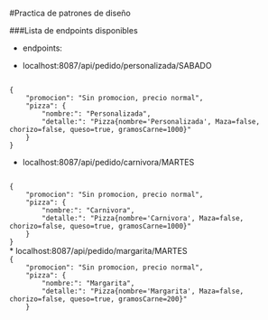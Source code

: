#Practica de patrones de diseño

###Lista de endpoints disponibles

- endpoints:


* localhost:8087/api/pedido/personalizada/SABADO

<code>
{
	"promocion": "Sin promocion, precio normal",
	"pizza": {
		"nombre:": "Personalizada",
		"detalle:": "Pizza{nombre='Personalizada', Maza=false, chorizo=false, queso=true, gramosCarne=1000}"
	}
}
</code>

* localhost:8087/api/pedido/carnivora/MARTES
<code>
{
	"promocion": "Sin promocion, precio normal",
	"pizza": {
		"nombre:": "Carnivora",
		"detalle:": "Pizza{nombre='Carnivora', Maza=false, chorizo=false, queso=true, gramosCarne=1000}"
	}
}
</code>
* localhost:8087/api/pedido/margarita/MARTES


<code>
{
	"promocion": "Sin promocion, precio normal",
	"pizza": {
		"nombre:": "Margarita",
		"detalle:": "Pizza{nombre='Margarita', Maza=false, chorizo=false, queso=true, gramosCarne=200}"
	}
</code>
